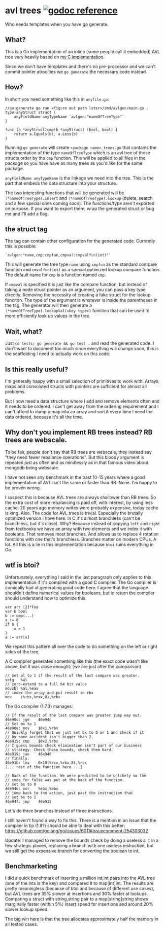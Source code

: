 # avl trees [![godoc reference](https://godoc.org/github.com/art4711/avlgen/cmd/avlgen?status.png)](https://godoc.org/github.com/art4711/avlgen/cmd/avlgen)

Who needs templates when you have go generate.

## What?

This is a Go implementation of an inline (some people call it embedded)
AVL tree very heavily based on [my C implementation](https://github.com/art4711/stuff/tree/master/avl).

Since we don't have templates and there's no pre-processor and we
can't commit pointer atrocities we `go generate` the necessary code
instead.

## How?

In short you need something like this in `anyfile.go`:

    //go:generate go run <figure out path later>/cmd/avlgen/main.go .
    type anyStruct struct {
        anyFieldName anyTypeName `avlgen:"nameOfTreeType"`
    }

    func (a *anyStruct)cmp(b *anyStruct) (bool, bool) {
        return a.Equals(b), a.Less(b)
    }

Running `go generate` will create `<package name>_trees.go` that
contains the implementation of the type `nameOfTreeType` which is an
avl tree of those structs order by the `cmp` function. This will be
applied to all files in the package so you have have as many trees
as you'd like for the same package.

`anyFieldName anyTypeName` is the linkage we need into the tree. This
is the part that embeds the data structure into your structure.

The two interesting functions that will be generated will be
`(*nameOfTreeType).insert` and `(*nameOfTreeType).lookup` (delete,
search and a few special ones coming soon). The functions/type aren't
exported on purpose. If you want to export them, wrap the generated
struct or bug me and I'll add a flag.

## the struct tag

The tag can contain other configuration for the generated code.
Currently this is possible:

    `avlgen:"name,cmp:cmpfun,cmpval:cmpvalfun(int)"`

This will generate the tree type `name` using `cmpfun` as the standard
compare function and `cmvalfun(int)` as a special optimized lookup compare
function. The default name for `cmp` is a function named `cmp`.

If `cmpval` is specified it is just like the compare function, but
instead of taking a node struct pointer as an argument, you can pass a
key type directly. Removing the necessity of creating a fake struct
for the lookup funciton. The type of the argument is whatever is
inside the parentheses in the tag. The generator will then generate a
`(*nameOfTreeType).lookupVal(<key type>)` function that can be used to
more efficiently look up values in the tree.

## Wait, what?

Just `cd tests; go generate && go test .` and read the generated
code. I don't want to document too much since everything will change
soon, this is the scaffolding I need to actually work on this code.

## Is this really useful?

I'm generally happy with a small selection of primitives to work with.
Arrays, maps and convoluted structs with pointers are sufficient for
almost all problems.

But I now need a data structure where I add and remove elements often
and it needs to be ordered. I can't get away from the ordering
requirement and I can't afford to dump a map into an array and sort
it every time I need the data ordered, because it's all the time.

## Why don't you implement RB trees instead? RB trees are webscale.

To be fair, people don't say that RB trees are webscale, they instead
say "they need fewer rebalance operations". But this bloody argument
is repeated just as often and as mindlessly as in that famous video
about mongodb being webscale.

I have not seen any benchmark in the past 10-15 years where a good
implementation of AVL isn't the same or faster than RB. None. I'm
happy to be proven wrong.

I suspect this is because AVL trees are always shallower than RB
trees. So the extra cost of more rebalancing is paid off, with
interest, by using less cache. 20 years ago memory writes were
probably expensive, today cache is king. Also. The code for AVL trees
is trivial. Especially the brutally optimized version I have here. In
C it's almost branchless (can't be branchless, but it's close). Why?
Because instead of copying `left` and `right` from textbooks we have
an array with two elements and we index it with booleans. That removes
most branches. And allows us to replace 4 rotation functions with one
that's branchless. Branches matter on modern CPUs. A lot. All this is
a lie in this implementation because `btoi` ruins everything in Go.

## wtf is btoi?

Unfortunately, everything I said in the last paragraph only applies to
this implementation if it's compiled with a good C compiler. The Go
compiler is comically bad at generating good code here. I agree that
the language shouldn't define numerical values for booleans, but in
return the compiler should understand how to optimize this:

    var arr [2]*Foo
    var b bool
    b := cmp(...)
    x := 0
    if b {
        x = 1
    }
    a := arr[x]

We repeat this pattern all over the code to do something on the left
or right sides of the tree.

A C compiler generates something like this (the exact code wasn't like
above, but it was close enough): (we are just after the comparison)

    // Set al to 1 if the result of the last compare was greater.
    setg   %al
    // zero-extend to a full 64 bit value
    movzbl %al,%eax
    // index the array and put result in rbx
    mov    (%rbx,%rax,8),%rbx

The Go compiler (1.7.3) manages:

    // If the result of the last compare was greater jump way out.
    46e90c: jge    46e94d
    // Set bx to 1
    46e90e: mov    $0x1,%rbx
    // Quickly forget that we just set bx to 0 or 1 and check if it
    // by some accident isn't bigger than 2.
    46e915: cmp    $0x2,%rbx
    // I guess bounds check elimination isn't part of our business
    // strategy. Check those bounds, check them hard.
    46e919: jae    46e946
    // finally.
    46e91b: lea    0x10(%rcx,%rbx,8),%rcx
    [... rest of the function here ...]
    
    // Back of the function. We were predicted to be unlikely so the
    // code for false was put at the back of the function.
    // set bx to 0
    46e94d: xor    %ebx,%ebx
    // jump back to the action, just past the instruction that
    // set bx to 1
    46e94f: jmp    46e915

Let's do three branches instead of three instructions.

I still haven't found a way to fix this. There is a mention in an
issue that the compiler in tip (1.8?) should be able to deal with
this better: https://github.com/golang/go/issues/6011#issuecomment-254303032

Update: I managed to remove the bounds check by doing a useless `& 1`
in a few strategic places, replacing a branch with one useless
instruction, but we still get the expensive branch for converting the
boolean to int.

## Benchmarketing

I did a quick benchmark of inserting a million int,int pairs into the
AVL tree (one of the ints is the key) and compared it to map[int]int.
The results are pretty meaningless (because of btoi and because of
different use cases), but AVL trees are 35% slower at insertions and
30% faster at lookups. Comparing a struct with string,string pair to a
map[string]string shows marginally faster (within 5%) insert speed for
insertions and around 20% slower lookup speed.

The big win here is that the tree allocates approximately half the
memory in all tested cases.
